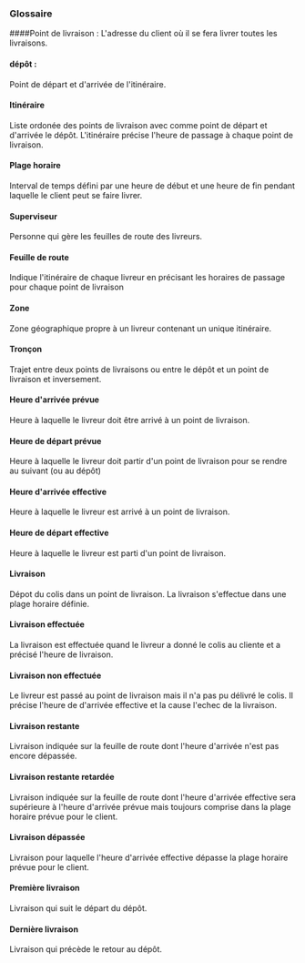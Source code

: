 ### Glossaire



####Point de livraison :
L'adresse du client où il se fera livrer toutes les livraisons.

#### dépôt : 
Point de départ et d'arrivée de l'itinéraire.

#### Itinéraire
Liste ordonée des points de livraison avec comme point de départ et d'arrivée le dépôt. L'itinéraire précise l'heure de passage à chaque point de livraison.

#### Plage horaire
Interval de temps défini par une heure de début et une heure de fin pendant laquelle le client peut se faire livrer.

#### Superviseur
Personne qui gère les feuilles de route des livreurs.

#### Feuille de route
Indique l'itinéraire de chaque livreur en précisant les horaires de passage pour chaque point de livraison

#### Zone
Zone géographique propre à un livreur contenant un unique itinéraire.

#### Tronçon
Trajet entre deux points de livraisons ou entre le dépôt et un point de livraison et inversement.

#### Heure d'arrivée prévue
Heure à laquelle le livreur doit être arrivé à un point de livraison.

#### Heure de départ prévue
Heure à laquelle le livreur doit partir d'un point de livraison pour se rendre au suivant (ou au dépôt) 


#### Heure d'arrivée effective
Heure à laquelle le livreur est arrivé à un point de livraison.

#### Heure de départ effective
Heure à laquelle le livreur est parti d'un point de livraison.


#### Livraison
Dépot du colis dans un point de livraison. La livraison s'effectue dans une plage horaire définie.

#### Livraison effectuée 
La livraison est effectuée quand le livreur a donné le colis au cliente et a précisé l'heure de livraison.

#### Livraison non effectuée
Le livreur est passé au point de livraison mais il n'a pas pu délivré le colis. Il précise l'heure de d'arrivée effective et la cause l'echec de la livraison.

#### Livraison restante
Livraison indiquée sur la feuille de route dont l'heure d'arrivée n'est pas encore dépassée.


#### Livraison restante retardée
Livraison indiquée sur la feuille de route dont l'heure d'arrivée effective sera supérieure à l'heure d'arrivée prévue mais toujours comprise dans la plage horaire prévue pour le client.

#### Livraison dépassée
Livraison pour laquelle l'heure d'arrivée effective dépasse la plage horaire prévue pour le client.


#### Première livraison
Livraison qui suit le départ du dépôt.

#### Dernière livraison
Livraison qui précède le retour au dépôt.



 

